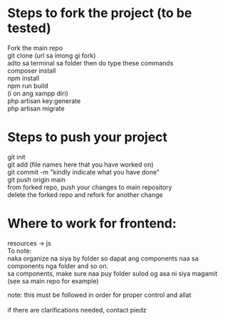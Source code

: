 <h1>Steps to fork the project (to be tested)</h1>
Fork the main repo <br>
git clone (url sa imong gi fork) <br>
adto sa terminal sa folder then do type these commands  <br>
composer install <br>
npm install <br>
npm run build <br>
(i on ang xampp diri) <br>
php artisan key:generate <br>
php artisan migrate <br>


<h1>Steps to push your project</h1>
git init <br>
git add (file names here that you have worked on) <br>
git commit -m "kindly indicate what you have done" <br>
git push origin main <br>
from forked repo, push your changes to main repository <br>
delete the forked repo and refork for another change <br>

<h1>Where to work for frontend:</h1>
resources -> js <br>
To note: <br>
naka organize na siya by folder so dapat ang components naa sa components nga folder and so on. <br>
sa components, make sure naa puy folder sulod og asa ni siya magamit (see sa main repo for example) <br>

note: this must be followed in order for proper control and allat  <br>
 <br>
if there are clarifications needed, contact piedz <br>
